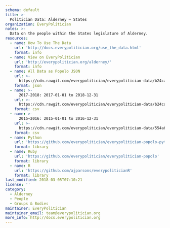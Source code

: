 ```yaml
---
schema: default
title: >-
  Politician Data: Alderney — States
organization: EveryPolitician
notes: >-
  Data on the people within the States legislature of Alderney.
resources:
  - name: How To Use The Data
    url: 'http://docs.everypolitician.org/use_the_data.html'
    format: info
  - name: View on EveryPolitician
    url: 'http://everypolitician.org/alderney/'
    format: info
  - name: All Data as Popolo JSON
    url: >-
      https://cdn.rawgit.com/everypolitician/everypolitician-data/b24cabe6e4b90479ef1e2b8dacdd60c41c61e2e4/data/Alderney/States/ep-popolo-v1.0.json
    format: json
  - name: >-
      2017-2018: 2017-01-01 to 2018-12-31
    url: >-
      https://cdn.rawgit.com/everypolitician/everypolitician-data/b24cabe6e4b90479ef1e2b8dacdd60c41c61e2e4/data/Alderney/States/term-2017.csv
    format: csv
  - name: >-
      2015–2016: 2015-01-01 to 2016-12-31
    url: >-
      https://cdn.rawgit.com/everypolitician/everypolitician-data/554a6cb306153130ac5558e4c015471d63e57cb7/data/Alderney/States/term-2014.csv
    format: csv
  - name: Python
    url: 'https://github.com/everypolitician/everypolitician-popolo-python'
    format: library
  - name: Ruby
    url: 'https://github.com/everypolitician/everypolitician-popolo'
    format: library
  - name: R
    url: 'https://github.com/ajparsons/everypoliticianR'
    format: library
last_modified: 2018-03-05T07:10:21
license: ''
category:
  - Alderney
  - People
  - Groups & Bodies
maintainer: EveryPolitician
maintainer_email: team@everypolitician.org
more_info: http://docs.everypolitician.org
---
```

